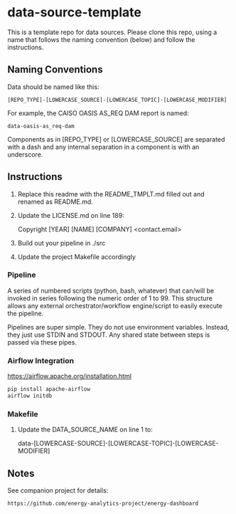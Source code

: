 # data-source-template

This is a template repo for data sources. Please clone this repo, using a name that follows the naming convention (below) and follow the instructions.

## Naming Conventions

Data should be named like this:

	[REPO_TYPE]-[LOWERCASE_SOURCE]-[LOWERCASE_TOPIC]-[LOWERCASE_MODIFIER]

For example, the CAISO OASIS AS_REQ DAM report is named:

	data-oasis-as_req-dam

Components as in [REPO_TYPE] or [LOWERCASE_SOURCE] are separated with a dash and any internal separation in a component is with an underscore.


## Instructions

1. Replace this readme with the README_TMPLT.md filled out and renamed as README.md.
1. Update the LICENSE.md on line 189:

   Copyright [YEAR] [NAME] [COMPANY] <contact.email>
1. Build out your pipeline in ./src
1. Update the project Makefile accordingly

### Pipeline

A series of numbered scripts (python, bash, whatever) that can/will be invoked in series following the numeric order of 1 to 99. This structure allows any external orchestrator/workflow engine/script to easily execute the pipeline.

Pipelines are super simple. They do not use environment variables. Instead, they just use STDIN and STDOUT. Any shared state between steps is passed via these pipes.



### Airflow Integration

https://airflow.apache.org/installation.html

```bash
pip install apache-airflow
airflow initdb
```



### Makefile

1. Update the DATA_SOURCE_NAME on line 1 to:

	data-[LOWERCASE-SOURCE]-[LOWERCASE-TOPIC]-[LOWERCASE-MODIFIER]

## Notes

See companion project for details:

    https://github.com/energy-analytics-project/energy-dashboard
